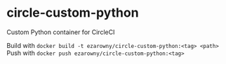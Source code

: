# circle-custom-python
Custom Python container for CircleCI

Build with `docker build -t ezarowny/circle-custom-python:<tag> <path>`
Push with `docker push ezarowny/circle-custom-python:<tag>`
